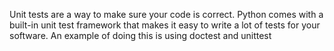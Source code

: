  Unit tests are a way to make sure your code is correct. Python comes with a built-in unit test framework that makes it easy to write a lot of tests for your software. An example of doing this is using doctest and unittest 
